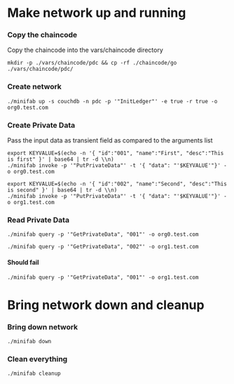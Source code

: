 #
# Make network up and running

### Copy the chaincode
Copy the chaincode into the vars/chaincode directory

```
mkdir -p ./vars/chaincode/pdc && cp -rf ./chaincode/go ./vars/chaincode/pdc/
```

### Create network
```
./minifab up -s couchdb -n pdc -p '"InitLedger"' -e true -r true -o org0.test.com
```

### Create Private Data
Pass the input data as transient field as compared to the arguments list
```
export KEYVALUE=$(echo -n '{ "id":"001", "name":"First", "desc":"This is first" }' | base64 | tr -d \\n)
./minifab invoke -p '"PutPrivateData"' -t '{ "data": "'$KEYVALUE'"}' -o org0.test.com
```

```
export KEYVALUE=$(echo -n '{ "id":"002", "name":"Second", "desc":"This is second" }' | base64 | tr -d \\n)
./minifab invoke -p '"PutPrivateData"' -t '{ "data": "'$KEYVALUE'"}' -o org1.test.com
```

### Read Private Data
```
./minifab query -p '"GetPrivateData", "001"' -o org0.test.com
```
```
./minifab query -p '"GetPrivateData", "002"' -o org1.test.com
```

#### Should fail
```
./minifab query -p '"GetPrivateData", "001"' -o org1.test.com
```

#
# Bring network down and cleanup

### Bring down network
```
./minifab down
```

### Clean everything
```
./minifab cleanup
```